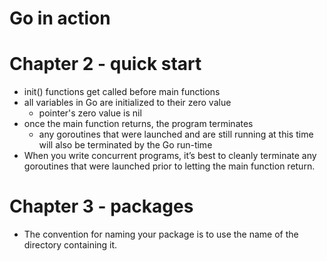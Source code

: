 # Go in action

# Chapter 2 - quick start

- init() functions get called before main functions
- all variables in Go are initialized to their zero value
	- pointer's zero value is nil
- once the main function returns, the program terminates
	- any goroutines that were launched and are still running at this time will also be terminated by the Go run-time
- When you write concurrent programs, it’s best to cleanly terminate any goroutines that were launched prior to letting the main function return.

# Chapter 3 - packages

- The convention for naming your package is to use the name of the directory containing it.




